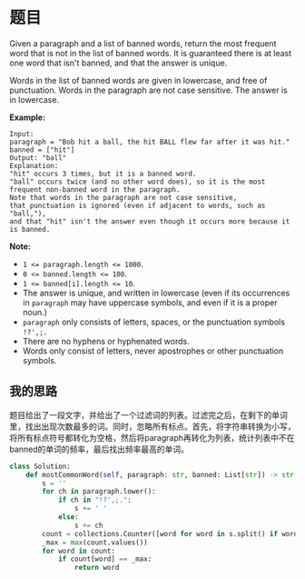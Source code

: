 # 题目

Given a paragraph and a list of banned words, return the most frequent word that is not in the list of banned words. It is guaranteed there is at least one word that isn't banned, and that the answer is unique.

Words in the list of banned words are given in lowercase, and free of punctuation. Words in the paragraph are not case sensitive. The answer is in lowercase.

 

**Example:**

```
Input: 
paragraph = "Bob hit a ball, the hit BALL flew far after it was hit."
banned = ["hit"]
Output: "ball"
Explanation: 
"hit" occurs 3 times, but it is a banned word.
"ball" occurs twice (and no other word does), so it is the most frequent non-banned word in the paragraph. 
Note that words in the paragraph are not case sensitive,
that punctuation is ignored (even if adjacent to words, such as "ball,"), 
and that "hit" isn't the answer even though it occurs more because it is banned.
```

 

**Note:**

- `1 <= paragraph.length <= 1000`.
- `0 <= banned.length <= 100`.
- `1 <= banned[i].length <= 10`.
- The answer is unique, and written in lowercase (even if its occurrences in `paragraph` may have uppercase symbols, and even if it is a proper noun.)
- `paragraph` only consists of letters, spaces, or the punctuation symbols `!?',;.`
- There are no hyphens or hyphenated words.
- Words only consist of letters, never apostrophes or other punctuation symbols.

## 我的思路

题目给出了一段文字，并给出了一个过滤词的列表。过滤完之后，在剩下的单词里，找出出现次数最多的词。同时，忽略所有标点。首先，将字符串转换为小写，将所有标点符号都转化为空格，然后将paragraph再转化为列表，统计列表中不在banned的单词的频率，最后找出频率最高的单词。

```python
class Solution:
    def mostCommonWord(self, paragraph: str, banned: List[str]) -> str:
        s = ''
        for ch in paragraph.lower():
            if ch in "!?',;.":
                s += ' '
            else:
                s += ch         
        count = collections.Counter([word for word in s.split() if word not in banned])
        _max = max(count.values())
        for word in count:
            if count[word] == _max:
                return word 
```

